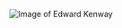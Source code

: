 ![Image of Edward Kenway](https://static.wikia.nocookie.net/assassinscreed/images/a/a5/Edward_Render.png/revision/latest/scale-to-width-down/449?cb=20141022161330)
